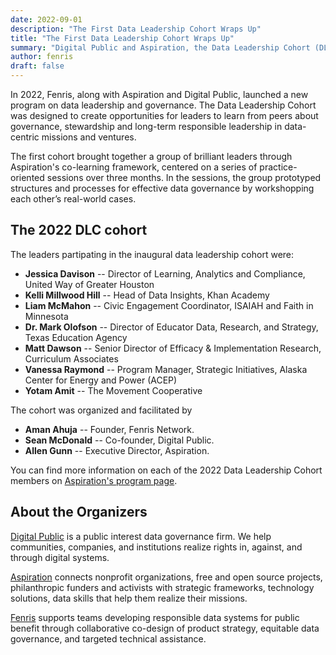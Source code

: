 ```yaml
---
date: 2022-09-01
description: "The First Data Leadership Cohort Wraps Up"
title: "The First Data Leadership Cohort Wraps Up"
summary: "Digital Public and Aspiration, the Data Leadership Cohort (DLC) is an opportunity for peer learning for governance, stewardship and long-term responsible leadership in data-centric missions and ventures. Our first cohort launches in the first quarter of 2022."
author: fenris
draft: false
---
```


In 2022, Fenris, along with Aspiration and Digital Public, launched a new program on data leadership and governance. The Data Leadership Cohort was designed to create opportunities for leaders to learn from peers about governance, stewardship and long-term responsible leadership in data-centric missions and ventures. 

The first cohort brought together a group of brilliant leaders through Aspiration's co-learning framework, centered on a series of practice-oriented sessions over three months. In the sessions, the group prototyped structures and processes for effective data governance by workshopping each other’s real-world cases. 

## The 2022 DLC cohort 

The leaders partipating in the inaugural data leadership cohort were: 
* **Jessica Davison** -- Director of Learning, Analytics and Compliance, United Way of Greater Houston
* **Kelli Millwood Hill** -- Head of Data Insights, Khan Academy
* **Liam McMahon** -- Civic Engagement Coordinator, ISAIAH and Faith in Minnesota
* **Dr. Mark Olofson** -- Director of Educator Data, Research, and Strategy, Texas Education Agency
* **Matt Dawson** -- Senior Director of Efficacy & Implementation Research, Curriculum Associates
* **Vanessa Raymond** -- Program Manager, Strategic Initiatives, Alaska Center for Energy and Power (ACEP)
* **Yotam Amit** -- The Movement Cooperative

The cohort was organized and facilitated by
* **Aman Ahuja** -- Founder, Fenris Network. 
* **Sean McDonald** -- Co-founder, Digital Public. 
* **Allen Gunn** -- Executive Director, Aspiration. 

You can find more information on each of the 2022 Data Leadership Cohort members on [Aspiration's program page](
https://aspirationtech.org/programs/leadership/data/cohort/2022).

## About the Organizers

[Digital Public](https://www.digitalpublic.io/) is a public interest data governance firm. We help communities, companies, and institutions realize rights in, against, and through digital systems. 

[Aspiration](https://aspirationtech.org/) connects nonprofit organizations, free and open source projects, philanthropic funders and activists with strategic frameworks, technology solutions, data skills that help them realize their missions.

[Fenris](https://gofenris.com) supports teams developing responsible data systems for public benefit through collaborative co-design of product strategy, equitable data governance, and targeted technical assistance.

